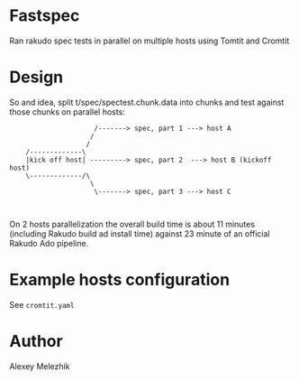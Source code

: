 # Fastspec

Ran rakudo spec tests in parallel on multiple hosts using Tomtit and Cromtit


# Design

So and idea, split t/spec/spectest.chunk.data into chunks
and test against those chunks on parallel hosts:


```
                     /-------> spec, part 1 ---> host A
                    /
                   /
    /-------------\
    |kick off host| ---------> spec, part 2  ---> host B (kickoff host)
    \-------------/\
                    \
                     \-------> spec, part 3 ---> host C



```

On 2 hosts parallelization the overall build time is about 11 minutes
(including Rakudo build ad install time) against 23 minute of an
official Rakudo Ado pipeline.

# Example hosts configuration

See `cromtit.yaml`

# Author

Alexey Melezhik



